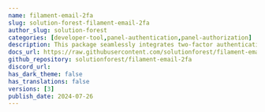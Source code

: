 ```yaml
---
name: filament-email-2fa
slug: solution-forest-filament-email-2fa
author_slug: solution-forest
categories: [developer-tool,panel-authentication,panel-authorization]
description: This package seamlessly integrates two-factor authentication (2FA) into your Filament PHP applications using email verification codes. Enhance the security of your user accounts and protect sensitive data.
docs_url: https://raw.githubusercontent.com/solutionforest/filament-email-2fa/main/README.md
github_repository: solutionforest/filament-email-2fa
discord_url: 
has_dark_theme: false
has_translations: false
versions: [3]
publish_date: 2024-07-26
---
```

